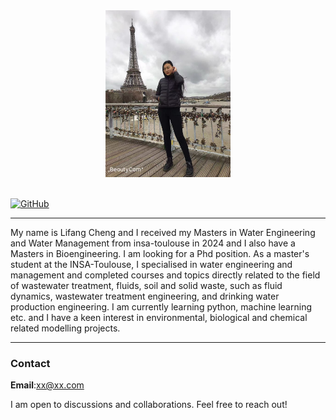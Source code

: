 
<div align=center>
<img src="/assets/img/lifang.jpeg" width="200px" />
</div>

<br>

[![GitHub](https://img.shields.io/badge/GitHub-%23121011.svg?logo=github&logoColor=white)](https://github.com/chenglifang)
___

My name is Lifang Cheng and I received my Masters in Water Engineering and Water Management from insa-toulouse in 2024 and I also have a Masters in Bioengineering. I am looking for a Phd position.
As a master's student at the INSA-Toulouse, I specialised in water engineering and management and completed courses and topics directly related to the field of wastewater treatment, fluids, soil and solid waste, such as fluid dynamics, wastewater treatment engineering, and drinking water production engineering. 
I am currently learning python, machine learning etc. and I have a keen interest in environmental, biological and chemical related modelling projects.











___

### Contact
**Email**:xx@xx.com

I am open to discussions and collaborations. Feel free to reach out!
